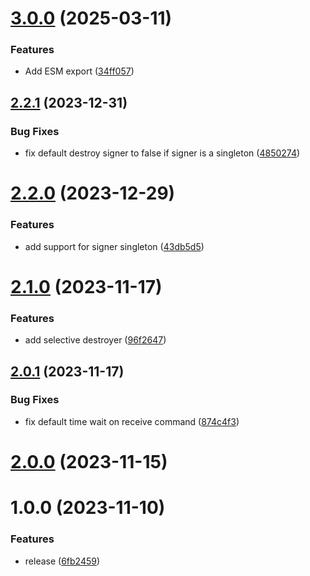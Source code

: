 # [3.0.0](https://github.com/fgiova/mini-sqs-client/compare/2.2.1...3.0.0) (2025-03-11)


### Features

* Add ESM export ([34ff057](https://github.com/fgiova/mini-sqs-client/commit/34ff05794ecbc909e5071f84be7b4c859501caba))

## [2.2.1](https://github.com/fgiova/mini-sqs-client/compare/2.2.0...2.2.1) (2023-12-31)


### Bug Fixes

* fix default destroy signer to false if signer is a singleton ([4850274](https://github.com/fgiova/mini-sqs-client/commit/4850274bf57a2c8f59e10354642253b540214e4c))

# [2.2.0](https://github.com/fgiova/mini-sqs-client/compare/2.1.0...2.2.0) (2023-12-29)


### Features

* add support for signer singleton ([43db5d5](https://github.com/fgiova/mini-sqs-client/commit/43db5d5669a7e2f87f9633799740cee1f389d7cd))

# [2.1.0](https://github.com/fgiova/mini-sqs-client/compare/2.0.1...2.1.0) (2023-11-17)


### Features

* add selective destroyer ([96f2647](https://github.com/fgiova/mini-sqs-client/commit/96f264734267646d37df08efb076439539a8f3c9))

## [2.0.1](https://github.com/fgiova/mini-sqs-client/compare/2.0.0...2.0.1) (2023-11-17)


### Bug Fixes

* fix default time wait on receive command ([874c4f3](https://github.com/fgiova/mini-sqs-client/commit/874c4f3d6aea09a190b926081db7ab1e3a67cd73))

# [2.0.0](https://github.com/fgiova/mini-sqs-client/compare/1.0.0...2.0.0) (2023-11-15)

# 1.0.0 (2023-11-10)


### Features

* release ([6fb2459](https://github.com/fgiova/mini-sqs-client/commit/6fb245922df772f4fbc0e1d818190f4f8dc6eabc))
